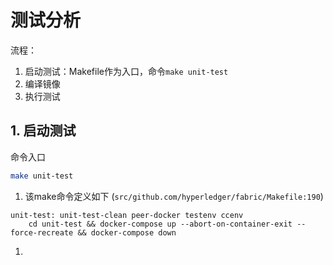# 测试分析

流程：
1. 启动测试：Makefile作为入口，命令`make unit-test`
1. 编译镜像
1. 执行测试


## 1. 启动测试
命令入口
```bash
make unit-test 
```

1. 该make命令定义如下 (`src/github.com/hyperledger/fabric/Makefile:190`)
```
unit-test: unit-test-clean peer-docker testenv ccenv
	cd unit-test && docker-compose up --abort-on-container-exit --force-recreate && docker-compose down
```

1. 